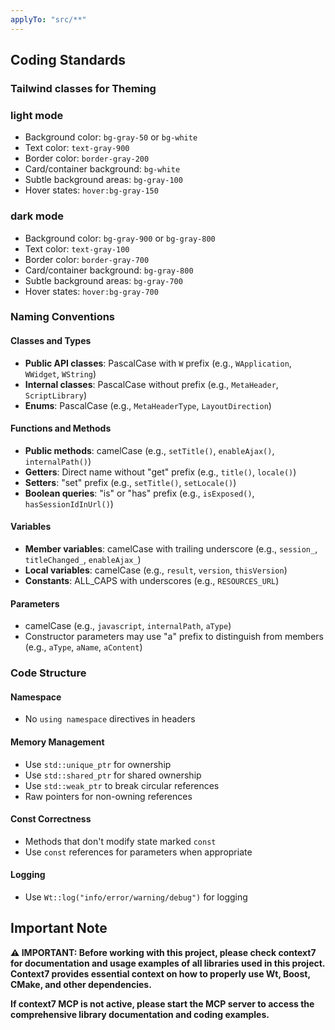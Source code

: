 ```yaml
---
applyTo: "src/**"
---
```


## Coding Standards

### Tailwind classes for Theming

### light mode
- Background color: `bg-gray-50` or `bg-white`
- Text color: `text-gray-900`
- Border color: `border-gray-200`
- Card/container background: `bg-white`
- Subtle background areas: `bg-gray-100`
- Hover states: `hover:bg-gray-150`

### dark mode
- Background color: `bg-gray-900` or `bg-gray-800`
- Text color: `text-gray-100`
- Border color: `border-gray-700`
- Card/container background: `bg-gray-800`
- Subtle background areas: `bg-gray-700`
- Hover states: `hover:bg-gray-700`

### Naming Conventions

#### Classes and Types
- **Public API classes**: PascalCase with `W` prefix (e.g., `WApplication`, `WWidget`, `WString`)
- **Internal classes**: PascalCase without prefix (e.g., `MetaHeader`, `ScriptLibrary`)
- **Enums**: PascalCase (e.g., `MetaHeaderType`, `LayoutDirection`)

#### Functions and Methods
- **Public methods**: camelCase (e.g., `setTitle()`, `enableAjax()`, `internalPath()`)
- **Getters**: Direct name without "get" prefix (e.g., `title()`, `locale()`)
- **Setters**: "set" prefix (e.g., `setTitle()`, `setLocale()`)
- **Boolean queries**: "is" or "has" prefix (e.g., `isExposed()`, `hasSessionIdInUrl()`)

#### Variables
- **Member variables**: camelCase with trailing underscore (e.g., `session_`, `titleChanged_`, `enableAjax_`)
- **Local variables**: camelCase (e.g., `result`, `version`, `thisVersion`)
- **Constants**: ALL_CAPS with underscores (e.g., `RESOURCES_URL`)

#### Parameters
- camelCase (e.g., `javascript`, `internalPath`, `aType`)
- Constructor parameters may use "a" prefix to distinguish from members (e.g., `aType`, `aName`, `aContent`)

### Code Structure

#### Namespace
- No `using namespace` directives in headers

#### Memory Management
- Use `std::unique_ptr` for ownership
- Use `std::shared_ptr` for shared ownership
- Use `std::weak_ptr` to break circular references
- Raw pointers for non-owning references

#### Const Correctness
- Methods that don't modify state marked `const`
- Use `const` references for parameters when appropriate

#### Logging
- Use `Wt::log("info/error/warning/debug")` for logging


## Important Note

**⚠️ IMPORTANT: Before working with this project, please check context7 for documentation and usage examples of all libraries used in this project. Context7 provides essential context on how to properly use Wt, Boost, CMake, and other dependencies.**

**If context7 MCP is not active, please start the MCP server to access the comprehensive library documentation and coding examples.**